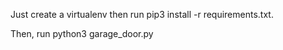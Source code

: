 Just create a virtualenv then run pip3 install -r requirements.txt.

Then, run python3 garage_door.py
